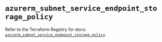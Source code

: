 # `azurerm_subnet_service_endpoint_storage_policy`

Refer to the Terraform Registry for docs: [`azurerm_subnet_service_endpoint_storage_policy`](https://registry.terraform.io/providers/hashicorp/azurerm/4.34.0/docs/resources/subnet_service_endpoint_storage_policy).
